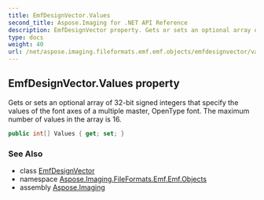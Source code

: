 ```yaml
---
title: EmfDesignVector.Values
second_title: Aspose.Imaging for .NET API Reference
description: EmfDesignVector property. Gets or sets an optional array of 32bit signed integers that specify the values of the font axes of a multiple master OpenType font. The maximum number of values in the array is 16
type: docs
weight: 40
url: /net/aspose.imaging.fileformats.emf.emf.objects/emfdesignvector/values/
---
```

## EmfDesignVector.Values property

Gets or sets an optional array of 32-bit signed integers that specify the values of the font axes of a multiple master, OpenType font. The maximum number of values in the array is 16.

```csharp
public int[] Values { get; set; }
```

### See Also

* class [EmfDesignVector](../)
* namespace [Aspose.Imaging.FileFormats.Emf.Emf.Objects](../../emfdesignvector/)
* assembly [Aspose.Imaging](../../../)


